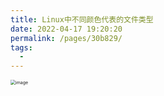```yaml
---
title: Linux中不同颜色代表的文件类型
date: 2022-04-17 19:20:20
permalink: /pages/30b829/
tags:
  - 
---
```

<img src="https://cdn.jsdelivr.net/gh/JimFKppt/Pictures@master/static_files/img/image.png" alt="image" style="zoom:50%;" />



